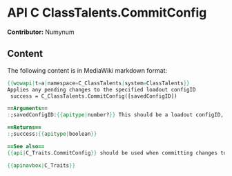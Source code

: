 # API C ClassTalents.CommitConfig

**Contributor:** Numynum

## Content

The following content is in MediaWiki markdown format:

```mediawiki
{{wowapi|t=a|namespace=C_ClassTalents|system=ClassTalents}}
Applies any pending changes to the specified loadout configID
 success = C_ClassTalents.CommitConfig([savedConfigID])

==Arguments==
:;savedConfigID:{{apitype|number?}} This should be a loadout configID, from {{api|C_ClassTalents.GetLastSelectedSavedConfigID}} or {{api|C_ClassTalents.GetConfigIDsBySpecID}}. Not the ActiveConfigID from {{api|C_ClassTalents.GetActiveConfigID}}.

==Returns==
:;success:{{apitype|boolean}}

==See also==
{{api|C_Traits.CommitConfig}} should be used when committing changes to generic talents (e.g. dragonriding) and professions.

{{apinavbox|C_Traits}}
```